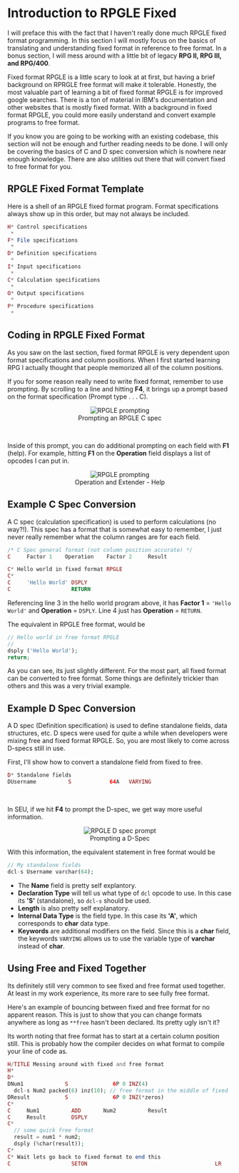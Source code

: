 # Introduction to RPGLE Fixed


I will preface this with the fact that I haven't really done much RPGLE fixed format programming.
In this section I will mostly focus on the basics of translating and understanding fixed format in reference to free format.
In a bonus section, I will mess around with a little bit of legacy **RPG II, RPG III, and RPG/400**.

Fixed format RPGLE is a little scary to look at at first, but having a brief background on RPRGLE free format will make it tolerable.
Honestly, the most valuable part of learning a bit of fixed format RPGLE is for improved google searches.
There is a ton of material in IBM's documentation and other websites that is mostly fixed format.
With a background in fixed format RPGLE, you could more easily understand and convert example programs to free format.

If you know you are going to be working with an existing codebase, this section will not be enough and further reading needs to be done.
I will only be covering the basics of C and D spec conversion which is nowhere near enough knowledge.
There are also utilities out there that will convert fixed to free format for you.


## RPGLE Fixed Format Template
Here is a shell of an RPGLE fixed format program.
Format specifications always show up in this order, but may not always be included.

```php
H* Control specifications    
 *                           
F* File specifications       
 *                           
D* Definition specifications       
 *                           
I* Input specifications      
 *                           
C* Calculation specifications
 *                           
O* Output specifications     
 *                           
P* Procedure specifications  
 *                           
```


## Coding in RPGLE Fixed Format
As you saw on the last section, fixed format RPGLE is very dependent upon format specifications and column positions.
When I first started learning RPG I actually thought that people memorized all of the column positions.

If you for some reason really need to write fixed format, remember to use prompting.
By scrolling to a line and hitting **F4**, it brings up a prompt based on the format specification (Prompt type . . .   C).

<figure align="center">
  <img src="./core/rpgle/_assets/rpgle01.PNG" alt="RPGLE prompting" />
  <figcaption align="center">
	Prompting an RPGLE C spec
  </figcaption>
</figure>

<br>

Inside of this prompt, you can do additional prompting on each field with **F1** (help).
For example, hitting **F1** on the **Operation** field displays a list of opcodes I can put in.

<figure align="center">
  <img src="./core/rpgle/_assets/rpgle02.PNG" alt="RPGLE prompting" />
  <figcaption align="center">
	Operation and Extender - Help
  </figcaption>
</figure>



## Example C Spec Conversion
A C spec (calculation specification) is used to perform calculations (no way?!).
This spec has a format that is somewhat easy to remember, I just never really remember what the column ranges are for each field.

```php
/* C Spec general format (not column position accurate) */
C     Factor 1    Operation    Factor 2     Result
```

```php
C* Hello world in fixed format RPGLE                                   
C*                                                                     
C     'Hello World' DSPLY                                              
C                   RETURN                                                                                      
```

Referencing line 3 in the hello world program above, it has **Factor 1** = ```'Hello World'``` and **Operation** = ```DSPLY```.
Line 4 just has **Operation** = ```RETURN```.

The equivalent in RPGLE free format, would be

```php
// Hello world in free format RPGLE
//
dsply ('Hello World');
return;
```
As you can see, its just slightly different. For the most part, all fixed format can be converted to free format.
Some things are definitely trickier than others and this was a very trivial example.


## Example D Spec Conversion
A D spec (Definition specification) is used to define standalone fields, data structures, etc.
D specs were used for quite a while when developers were mixing free and fixed format RPGLE.
So, you are most likely to come across D-specs still in use.


First, I'll show how to convert a standalone field from fixed to free.

```php
D* Standalone fields
DUsername          S            64A   VARYING
```

<br>

In SEU, if we hit **F4** to prompt the D-spec, we get way more useful information.

<figure align="center">
  <img src="./core/rpgle/_assets/rpgle03.PNG" alt="RPGLE D spec prompt" />
  <figcaption align="center">
	Prompting a D-Spec
  </figcaption>
</figure>

With this information, the equivalent statement in free format would be

```php
// My standalone fields
dcl-s Username varchar(64);
```

* The **Name** field is pretty self explantory.
* **Declaration Type** will tell us what type of ```dcl``` opcode to use. In this case its **'S'** (standalone), so ```dcl-s``` should be used.
* **Length** is also pretty self explanatory.
* **Internal Data Type** is the field type. In this case its **'A'**, which corresponds to **char** data type.
* **Keywords** are additional modifiers on the field. Since this is a **char** field, the keywords ```VARYING``` allows us to use the variable type of **varchar** instead of **char**.


## Using Free and Fixed Together
Its definitely still very common to see fixed and free format used together.
At least in my work experience, its more rare to see fully free format.


Here's an example of bouncing between fixed and free format for no apparent reason.
This is just to show that you can change formats anywhere as long as ```**free``` hasn't been declared.
Its pretty ugly isn't it?

Its worth noting that free format has to start at a certain column position still.
This is probably how the compiler decides on what format to compile your line of code as.

```php
H/TITLE Messing around with fixed and free format                  
H*                                                                 
D*                                                                 
DNum1             S              6P 0 INZ(4)                                        
  dcl-s Num2 packed(6) inz(10); // free format in the middle of fixed                               
DResult           S              6P 0 INZ(*zeros)                  
C*                                                    
C     Num1          ADD       Num2          Result                 
C     Result        DSPLY                                          
C*                                                                 
  // some quick free format                                        
  result = num1 * num2;                                            
  dsply (%char(result));                                           
C*                       
C* Wait lets go back to fixed format to end this                                          
C                   SETON                                        LR
```
